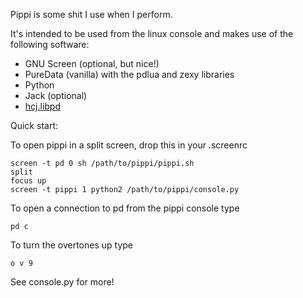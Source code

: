 Pippi is some shit I use when I perform.

It's intended to be used from the linux console and makes
use of the following software:

- GNU Screen (optional, but nice!)
- PureData (vanilla) with the pdlua and zexy libraries
- Python
- Jack (optional)
- [hcj.libpd](http://github.com/hecanjog/hcj.lib)


Quick start:

To open pippi in a split screen, drop this in your .screenrc

    screen -t pd 0 sh /path/to/pippi/pippi.sh 
    split
    focus up
    screen -t pippi 1 python2 /path/to/pippi/console.py

To open a connection to pd from the pippi console type

    pd c

To turn the overtones up type

    o v 9

See console.py for more!
